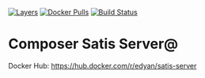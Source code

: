 [![Layers](https://images.microbadger.com/badges/image/edyan/satis-server.svg)](https://microbadger.com/images/edyan/satis-server "Get your own image badge on microbadger.com")
[![Docker Pulls](https://img.shields.io/docker/pulls/edyan/satis-server.svg)](https://hub.docker.com/r/edyan/satis-server/)
[![Build Status](https://travis-ci.com/edyan/docker-php.svg?branch=master)](https://travis-ci.com/edyan/docker-php)

# Composer Satis Server@
Docker Hub: https://hub.docker.com/r/edyan/satis-server
